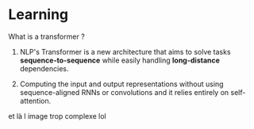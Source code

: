 # Learning 

What is a transformer ? 

1) NLP's Transformer is a new architecture that aims to solve tasks **sequence-to-sequence** while easily handling **long-distance** dependencies.

2) Computing the input and output representations without using sequence-aligned RNNs or convolutions and it relies entirely on self-attention.


et là l image trop complexe lol 
